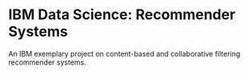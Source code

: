 # IBM Data Science: Recommender Systems
An IBM exemplary project on content-based and collaborative filtering recommender systems.

